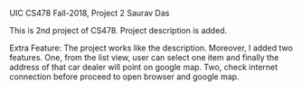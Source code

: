 UIC CS478 Fall-2018, Project 2
Saurav Das

This is 2nd project of CS478. Project description is added.

Extra Feature:
The project works like the description. Moreover, I added two features.
One, from the list view, user can select one item and finally the address of that car dealer will point on google map.
Two, check internet connection before proceed to open browser and google map.
